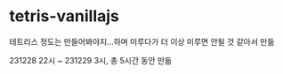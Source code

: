 # tetris-vanillajs

테트리스 정도는 만들어봐야지...하며 미루다가 더 이상 미루면 안될 것 같아서 만듦

231228 22시 ~ 231229 3시, 총 5시간 동안 만듦
